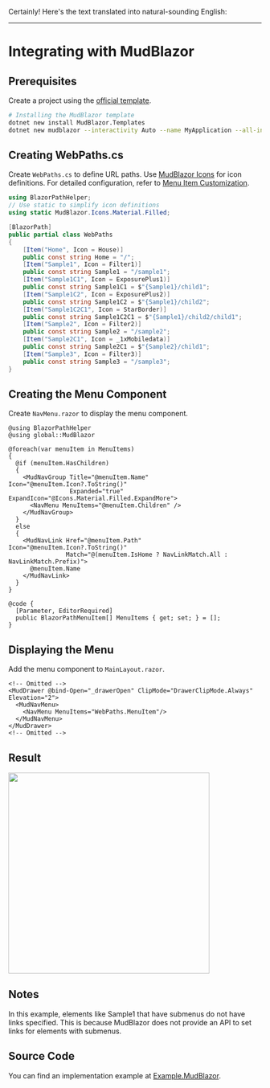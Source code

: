 Certainly! Here's the text translated into natural-sounding English:

---

# Integrating with MudBlazor

## Prerequisites

Create a project using the [official template](https://mudblazor.com/getting-started/installation#using-templates).

```bash
# Installing the MudBlazor template
dotnet new install MudBlazor.Templates
dotnet new mudblazor --interactivity Auto --name MyApplication --all-interactive
```

## Creating WebPaths.cs

Create `WebPaths.cs` to define URL paths. Use [MudBlazor Icons](https://mudblazor.com/features/icons) for icon definitions. For detailed configuration, refer to [Menu Item Customization](../MenuCustomization.md).

```csharp
using BlazorPathHelper;
// Use static to simplify icon definitions
using static MudBlazor.Icons.Material.Filled;

[BlazorPath]
public partial class WebPaths
{
    [Item("Home", Icon = House)]
    public const string Home = "/";
    [Item("Sample1", Icon = Filter1)]
    public const string Sample1 = "/sample1";
    [Item("Sample1C1", Icon = ExposurePlus1)]
    public const string Sample1C1 = $"{Sample1}/child1";
    [Item("Sample1C2", Icon = ExposurePlus2)]
    public const string Sample1C2 = $"{Sample1}/child2";
    [Item("Sample1C2C1", Icon = StarBorder)]
    public const string Sample1C2C1 = $"{Sample1}/child2/child1";
    [Item("Sample2", Icon = Filter2)]
    public const string Sample2 = "/sample2";
    [Item("Sample2C1", Icon = _1xMobiledata)]
    public const string Sample2C1 = $"{Sample2}/child1";
    [Item("Sample3", Icon = Filter3)]
    public const string Sample3 = "/sample3";
}
```

## Creating the Menu Component

Create `NavMenu.razor` to display the menu component.

```razor
@using BlazorPathHelper
@using global::MudBlazor

@foreach(var menuItem in MenuItems)
{
  @if (menuItem.HasChildren)
  {
    <MudNavGroup Title="@menuItem.Name" Icon="@menuItem.Icon?.ToString()" 
                 Expanded="true" ExpandIcon="@Icons.Material.Filled.ExpandMore">
      <NavMenu MenuItems="@menuItem.Children" />
    </MudNavGroup>
  }
  else
  {
    <MudNavLink Href="@menuItem.Path" Icon="@menuItem.Icon?.ToString()" 
                Match="@(menuItem.IsHome ? NavLinkMatch.All : NavLinkMatch.Prefix)">
      @menuItem.Name
    </MudNavLink>
  }
}

@code {
  [Parameter, EditorRequired]
  public BlazorPathMenuItem[] MenuItems { get; set; } = [];
}
```

## Displaying the Menu

Add the menu component to `MainLayout.razor`.

```razor
<!-- Omitted -->
<MudDrawer @bind-Open="_drawerOpen" ClipMode="DrawerClipMode.Always" Elevation="2">
  <MudNavMenu>
    <NavMenu MenuItems="WebPaths.MenuItem"/>
  </MudNavMenu>
</MudDrawer>
<!-- Omitted -->
```

## Result

<img src="sample-mudblazor.gif" style="width:400px;">

## Notes

In this example, elements like Sample1 that have submenus do not have links specified. This is because MudBlazor does not provide an API to set links for elements with submenus.

## Source Code

You can find an implementation example at [Example.MudBlazor](https://github.com/arika0093/BlazorPathHelper/tree/main/examples/Example.MudBlazor/).
